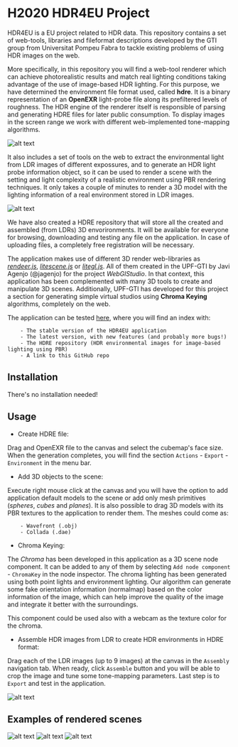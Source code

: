 # H2020 HDR4EU Project

HDR4EU is a EU project related to HDR data. This repository contains a set of web-tools, libraries and fileformat descriptions developed by the GTI group from Universitat Pompeu Fabra to tackle existing problems of using HDR images on the web.

More specifically, in this repository you will find a web-tool renderer which can achieve photorealistic results and match real lighting conditions taking advantage of the use of image-based HDR lighting. For this purpose, we have determined the environment file format used, called **hdre**. It is a binary representation of an **OpenEXR** light-probe file along its prefiltered levels of roughness. The HDR engine of the renderer itself is responsible of parsing and generating HDRE files for later public consumption. To display images in the screen range we work with different web-implemented tone-mapping algorithms.

![alt text](https://webglstudio.org/users/arodriguez/screenshots/damaged_helmet.png)

It also includes a set of tools on the web to extract the environmental light from LDR images of different expossures, and to generate an HDR light probe information object, so it can be used to render a scene with the setting and light complexity of a realistic environment using PBR rendering techniques. It only takes a couple of minutes to render a 3D model with the lighting information of a real environment stored in LDR images.

![alt text](https://webglstudio.org/users/arodriguez/screenshots/hdri_example.png)

We have also created a HDRE repository that will store all the created and assembled (from LDRs) 3D envorironments. It will be available for everyone for browsing, downloading and testing any file on the application. In case of uploading files, a completely free registration will be necessary.

The application makes use of different 3D render web-libraries as [*rendeer.js*](https://github.com/jagenjo/rendeer.js), [*litescene.js*](https://github.com/jagenjo/litescene.js) or [*litegl.js*](https://github.com/jagenjo/litegl.js). All of them created in the UPF-GTI by Javi Agenjo (@jagenjo) for the project *WebGlStudio*. In that context, this application has been complemented with many 3D tools to create and manipulate 3D scenes. Additionally, UPF-GTI has developed for this project a section for generating simple virtual studios using **Chroma Keying** algorithms, completely on the web.

The application can be tested [here](https://webglstudio.org/projects/hdr4eu/), where you will find an index with:

```
    - The stable version of the HDR4EU application
    - The latest version, with new features (and probably more bugs!)
    - The HDRE repository (HDR environmental images for image-based lighting using PBR) 
    - A link to this GitHub repo
```

## Installation

There's no installation needed!

## Usage

- Create HDRE file:

Drag and OpenEXR file to the canvas and select the cubemap's face size. When the generation completes, you will find the section `Actions` - `Export` - `Environment` in the menu bar.

- Add 3D objects to the scene:

Execute right mouse click at the canvas and you will have the option to add application default models to the scene or add only mesh primitives (*spheres*, *cubes* and *planes*). It is also possible to drag 3D models with its PBR textures to the application to render them. The meshes could come as:

```
    - Wavefront (.obj)
    - Collada (.dae)
```

- Chroma Keying:

The *Chroma* has been developed in this application as a 3D scene node component. It can be added to any of them by selecting `Add node component` - `ChromaKey` in the node inspector. The chroma lighting has been generated using both point lights and environment lighting. Our algorithm can generate some fake orientation information (normalmap) based on the color information of the image, which can help improve the quality of the image and integrate it better with the surroundings. 

This component could be used also with a webcam as the texture color for the chroma.

- Assemble HDR images from LDR to create HDR environments in HDRE format:

Drag each of the LDR images (up to 9 images) at the canvas in the `Assembly` navigation tab. When ready, click `Assemble` button and you will be able to crop the image and tune some tone-mapping parameters. Last step is to `Export` and test in the application.

![alt text](https://webglstudio.org/users/arodriguez/screenshots/matrix-despacho.png)

## Examples of rendered scenes

![alt text](https://webglstudio.org/users/arodriguez/screenshots/woman_pbr.png)
![alt text](https://webglstudio.org/users/arodriguez/screenshots/chroma_key.png)
![alt text](https://webglstudio.org/users/arodriguez/screenshots/point_lights.png)

